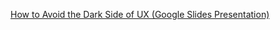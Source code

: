 [How to Avoid the Dark Side of UX (Google Slides Presentation)](https://docs.google.com/presentation/d/1YW99j5oiLKyhKd5TUhQ-_gT20ASl32_t9jaU2np5yXY/edit?usp=sharing)
